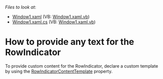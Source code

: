 <!-- default file list -->
*Files to look at*:

* [Window1.xaml](./CS/Q266716RowIndicator/Window1.xaml) (VB: [Window1.xaml.vb](./VB/Q266716RowIndicator/Window1.xaml.vb))
* [Window1.xaml.cs](./CS/Q266716RowIndicator/Window1.xaml.cs) (VB: [Window1.xaml.vb](./VB/Q266716RowIndicator/Window1.xaml.vb))
<!-- default file list end -->
# How to provide any text for the RowIndicator


<p>To provide custom content for the RowIndicator, declare a custom template by using the <a href="https://documentation.devexpress.com/WPF/DevExpress.Xpf.Grid.TableView.RowIndicatorContentTemplate.property">RowIndicatorContentTemplate</a> property.</p>

<br/>


